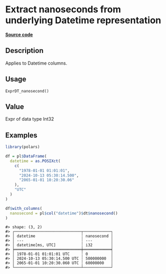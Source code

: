 

# Extract nanoseconds from underlying Datetime representation

[**Source code**](https://github.com/pola-rs/r-polars/tree/741f9cd2614b3302a4d033bcae447425e1b91191/R/expr__datetime.R#L515)

## Description

Applies to Datetime columns.

## Usage

<pre><code class='language-R'>ExprDT_nanosecond()
</code></pre>

## Value

Expr of data type Int32

## Examples

``` r
library(polars)

df = pl$DataFrame(
  datetime = as.POSIXct(
    c(
      "1978-01-01 01:01:01",
      "2024-10-13 05:30:14.500",
      "2065-01-01 10:20:30.06"
    ),
    "UTC"
  )
)

df$with_columns(
  nanosecond = pl$col("datetime")$dt$nanosecond()
)
```

    #> shape: (3, 2)
    #> ┌─────────────────────────────┬────────────┐
    #> │ datetime                    ┆ nanosecond │
    #> │ ---                         ┆ ---        │
    #> │ datetime[ms, UTC]           ┆ i32        │
    #> ╞═════════════════════════════╪════════════╡
    #> │ 1978-01-01 01:01:01 UTC     ┆ 0          │
    #> │ 2024-10-13 05:30:14.500 UTC ┆ 500000000  │
    #> │ 2065-01-01 10:20:30.060 UTC ┆ 60000000   │
    #> └─────────────────────────────┴────────────┘
